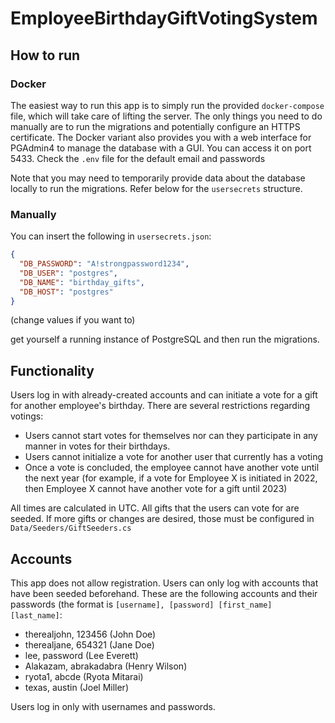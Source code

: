 # EmployeeBirthdayGiftVotingSystem

## How to run
### Docker
The easiest way to run this app is to simply run the provided ``docker-compose`` file, which will take care of lifting the server. The only things you need to do manually are to run the migrations and potentially
configure an HTTPS certificate. The Docker variant also provides you with a web interface for PGAdmin4 to manage the database with a GUI. You can access it on port 5433. Check the ``.env`` file for the default email and passwords

Note that you may need to temporarily provide data about the database locally to run the migrations. Refer below for the ``usersecrets`` structure.

### Manually
You can insert the following in ``usersecrets.json``:
```json
{
  "DB_PASSWORD": "A!strongpassword1234",
  "DB_USER": "postgres",
  "DB_NAME": "birthday_gifts",
  "DB_HOST": "postgres"
}
```

(change values if you want to)

get yourself a running instance of PostgreSQL and then run the migrations.

## Functionality
Users log in with already-created accounts and can initiate a vote for a gift for another employee's birthday. There are several restrictions regarding votings:
- Users cannot start votes for themselves nor can they participate in any manner in votes for their birthdays.
- Users cannot initialize a vote for another user that currently has a voting
- Once a vote is concluded, the employee cannot have another vote until the next year (for example, if a vote for Employee X is initiated in 2022, then Employee X cannot have another vote for a gift until 2023)

All times are calculated in UTC. All gifts that the users can vote for are seeded. If more gifts or changes are desired, those must be configured in ``Data/Seeders/GiftSeeders.cs``

## Accounts
This app does not allow registration. Users can only log with accounts that have been seeded beforehand. These are the following accounts and their passwords (the format is ``[username], [password] [first_name] [last_name]``:
- therealjohn, 123456 (John Doe)
- therealjane, 654321 (Jane Doe)
- lee, password (Lee Everett)
- Alakazam, abrakadabra (Henry Wilson)
- ryota1, abcde (Ryota Mitarai)
- texas, austin (Joel Miller)

Users log in only with usernames and passwords.
